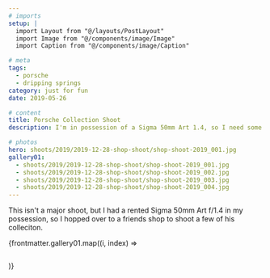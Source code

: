 ```yaml
---
# imports
setup: |
  import Layout from "@/layouts/PostLayout"
  import Image from "@/components/image/Image"
  import Caption from "@/components/image/Caption"

# meta
tags:
  - porsche
  - dripping springs
category: just for fun
date: 2019-05-26

# content
title: Porsche Collection Shoot
description: I'm in possession of a Sigma 50mm Art 1.4, so I need some cars to test shoot.

# photos
hero: shoots/2019/2019-12-28-shop-shoot/shop-shoot-2019_001.jpg
gallery01:
  - shoots/2019/2019-12-28-shop-shoot/shop-shoot-2019_001.jpg
  - shoots/2019/2019-12-28-shop-shoot/shop-shoot-2019_002.jpg
  - shoots/2019/2019-12-28-shop-shoot/shop-shoot-2019_003.jpg
  - shoots/2019/2019-12-28-shop-shoot/shop-shoot-2019_004.jpg
---
```


This isn't a major shoot, but I had a rented Sigma 50mm Art f/1.4 in my possession, so I hopped over to a friends shop to shoot a few of his colleciton.

<div>
    {frontmatter.gallery01.map((i, index) =>
        <figure>
            <picture>
                <Image file={i} />
            </picture>
            <Caption file={i} showMeta={true}>
        </figure>
    )}
</div>